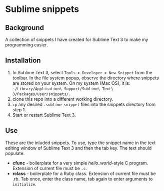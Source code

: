 # Sublime snippets

## Background
A collection of snippets I have created for Sublime Text 3 to make my programming easier.

## Installation
1. In Sublime Text 3, select `Tools > Developer > New Snippet` from the toolbar.  In the file system
popup, observe the directory where snippets are stored on your system.  On my system (Mac OS),
it is: `~/Library/Application\ Support/Sublime\ Text\ 3/Packages/User/snippets/`.
2. clone this repo into a different working directory.
3. `cp` any desired `.sublime-snippet` files into the snippets directory from step 1.
4. Start or restart Sublime Text 3.

## Use
These are the inluded snippets.  To use, type the snippet name in the text editing window of
Sublime Text 3 and then the tab key.  The text should populate.

* **cfunc** - boilerplate for a very simple _hello\_world_-style C program.  Extension of current file must be `.c`.
* **rclass** - boilerplate for a Ruby class.  Extension of current file must be .rb.  Tab once,
enter the class name, tab again to enter arguments to `initialize`.

